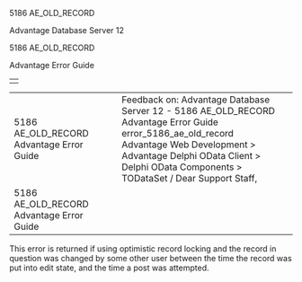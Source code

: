 5186 AE\_OLD\_RECORD




Advantage Database Server 12  

5186 AE\_OLD\_RECORD

Advantage Error Guide

|  |
| --- |
|  |

|  |  |  |  |  |
| --- | --- | --- | --- | --- |
| 5186 AE\_OLD\_RECORD  Advantage Error Guide |  |  | Feedback on: Advantage Database Server 12 - 5186 AE\_OLD\_RECORD Advantage Error Guide error\_5186\_ae\_old\_record Advantage Web Development > Advantage Delphi OData Client > Delphi OData Components > TODataSet / Dear Support Staff, |  |
| 5186 AE\_OLD\_RECORD  Advantage Error Guide |  |  |  |  |

This error is returned if using optimistic record locking and the record in question was changed by some other user between the time the record was put into edit state, and the time a post was attempted.